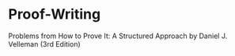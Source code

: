 # Proof-Writing
Problems from How to Prove It: A Structured Approach by Daniel J. Velleman (3rd Edition)

